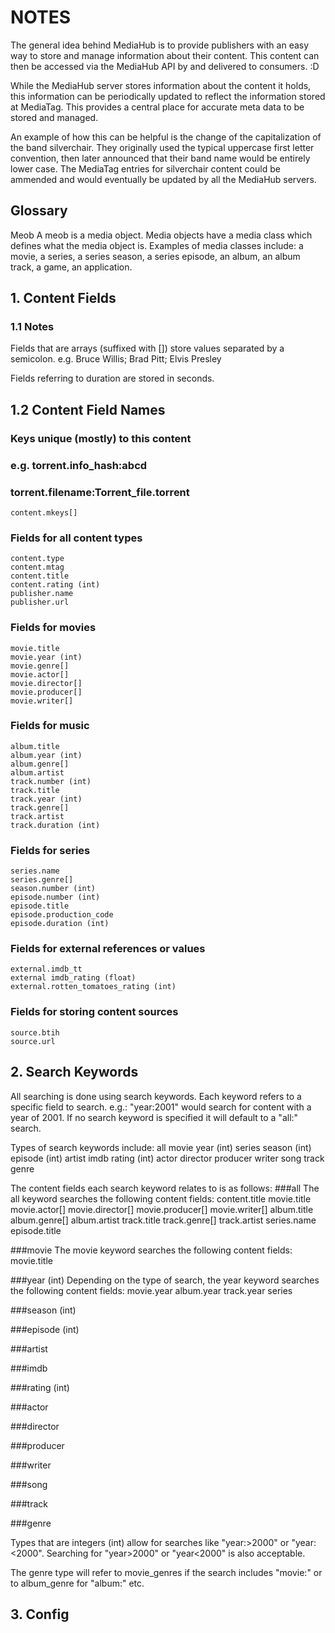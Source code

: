 # NOTES

The general idea behind MediaHub is to provide publishers with an easy way to
store and manage information about their content. This content can then be
accessed via the MediaHub API by and delivered to consumers. :D

While the MediaHub server stores information about the content it holds, this
information can be periodically updated to reflect the information stored at
MediaTag. This provides a central place for accurate meta data to be stored and
managed.

An example of how this can be helpful is the change of the capitalization of
the band silverchair. They originally used the typical uppercase first letter
convention, then later announced that their band name would be entirely lower
case. The MediaTag entries for silverchair content could be ammended and would
eventually be updated by all the MediaHub servers.

## Glossary
Meob    A meob is a media object. Media objects have a media class which defines
what the media object is. Examples of media classes include: a movie, a series,
a series season, a series episode, an album, an album track, a game,
an application.



## 1. Content Fields

### 1.1 Notes
Fields that are arrays (suffixed with []) store values separated by a semicolon.
e.g. Bruce Willis; Brad Pitt; Elvis Presley

Fields referring to duration are stored in seconds.

## 1.2 Content Field Names

### Keys unique (mostly) to this content
### e.g. torrent.info_hash:abcd
###      torrent.filename:Torrent_file.torrent
    content.mkeys[]

### Fields for all content types
    content.type
    content.mtag
    content.title
    content.rating (int)
    publisher.name
    publisher.url

### Fields for movies
    movie.title
    movie.year (int)
    movie.genre[]
    movie.actor[]
    movie.director[]
    movie.producer[]
    movie.writer[]

### Fields for music
    album.title
    album.year (int)
    album.genre[]
    album.artist
    track.number (int)
    track.title
    track.year (int)
    track.genre[]
    track.artist
    track.duration (int)

### Fields for series
    series.name
    series.genre[]
    season.number (int)
    episode.number (int)
    episode.title
    episode.production_code
    episode.duration (int)

### Fields for external references or values
    external.imdb_tt
    external imdb_rating (float)
    external.rotten_tomatoes_rating (int)

### Fields for storing content sources
    source.btih
    source.url

## 2. Search Keywords
All searching is done using search keywords. Each keyword refers to a specific
field to search. e.g.: "year:2001" would search for content with a year of 2001.
If no search keyword is specified it will default to a "all:" search.

Types of search keywords include:
    all
    movie
    year (int)
    series
    season (int)
    episode (int)
    artist
    imdb
    rating (int)
    actor
    director
    producer
    writer
    song
    track
    genre

The content fields each search keyword relates to is as follows:
###all
The all keyword searches the following content fields:
    content.title
    movie.title
    movie.actor[]
    movie.director[]
    movie.producer[]
    movie.writer[]
    album.title
    album.genre[]
    album.artist
    track.title
    track.genre[]
    track.artist
    series.name
    episode.title

###movie
The movie keyword searches the following content fields:
    movie.title

###year (int)
Depending on the type of search, the year keyword searches the following
content fields:
    movie.year
    album.year
    track.year
    series

###season (int)

###episode (int)

###artist

###imdb

###rating (int)

###actor

###director

###producer

###writer

###song

###track

###genre

Types that are integers (int) allow for searches like "year:>2000" or
"year:<2000". Searching for "year>2000" or "year<2000" is also acceptable.

The genre type will refer to movie_genres if the search includes "movie:" or to
album_genre for "album:" etc.

## 3. Config
